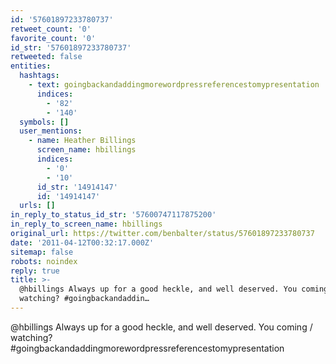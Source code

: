 ```yaml
---
id: '57601897233780737'
retweet_count: '0'
favorite_count: '0'
id_str: '57601897233780737'
retweeted: false
entities:
  hashtags:
    - text: goingbackandaddingmorewordpressreferencestomypresentation
      indices:
        - '82'
        - '140'
  symbols: []
  user_mentions:
    - name: Heather Billings
      screen_name: hbillings
      indices:
        - '0'
        - '10'
      id_str: '14914147'
      id: '14914147'
  urls: []
in_reply_to_status_id_str: '57600747117875200'
in_reply_to_screen_name: hbillings
original_url: https://twitter.com/benbalter/status/57601897233780737
date: '2011-04-12T00:32:17.000Z'
sitemap: false
robots: noindex
reply: true
title: >-
  @hbillings Always up for a good heckle, and well deserved. You coming /
  watching? #goingbackandaddin…
---
```


@hbillings Always up for a good heckle, and well deserved. You coming / watching? #goingbackandaddingmorewordpressreferencestomypresentation